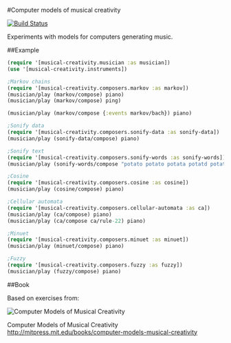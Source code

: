 #Computer models of musical creativity

[![Build Status](https://travis-ci.org/josephwilk/musical-creativity.png?branch=master)](https://travis-ci.org/josephwilk/musical-creativity)

Experiments with models for computers generating music.

##Example

```clojure
(require '[musical-creativity.musician :as musician])
(use '[musical-creativity.instruments])

;Markov chains
(require '[musical-creativity.composers.markov :as markov])
(musician/play (markov/compose) piano)
(musician/play (markov/compose) ping)

(musician/play (markov/compose {:events markov/bach}) piano)

;Sonify data
(require '[musical-creativity.composers.sonify-data :as sonify-data])
(musician/play (sonify-data/compose) piano)

;Sonify text
(require '[musical-creativity.composers.sonify-words :as sonify-words])
(musician/play (sonify-words/compose "potato potato potata potatd potate potatk") piano)

;Cosine
(require '[musical-creativity.composers.cosine :as cosine])
(musician/play (cosine/compose) piano)

;Cellular automata
(require '[musical-creativity.composers.cellular-automata :as ca])
(musician/play (ca/compose) piano)
(musician/play (ca/compose ca/rule-22) piano)

;Minuet
(require '[musical-creativity.composers.minuet :as minuet])
(musician/play (minuet/compose) piano)

;Fuzzy
(require '[musical-creativity.composers.fuzzy :as fuzzy])
(musician/play (fuzzy/compose) piano)
```

##Book

Based on exercises from:

![Computer Models of Musical Creativity](http://mitpress.mit.edu/covers/9780262033381.jpg)

Computer Models of Musical Creativity http://mitpress.mit.edu/books/computer-models-musical-creativity
